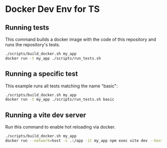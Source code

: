 # Docker Dev Env for TS

## Running tests

This command builds a docker image with the code of this repository and runs the repository's tests.

```sh
./scripts/build_docker.sh my_app
docker run -t my_app ./scripts/run_tests.sh
```

## Running a specific test

This example runs all tests matching the name "basic":

```sh
./scripts/build_docker.sh my_app
docker run -t my_app ./scripts/run_tests.sh basic
```

## Running a vite dev server

Run this command to enable hot reloading via docker.

```sh
./scripts/build_docker.sh my_app
docker run --network=host -v .:/app -it my_app npm exec vite dev --host
```
